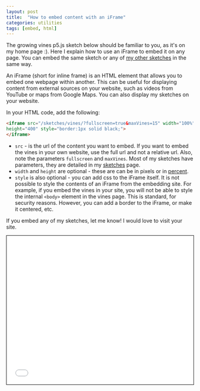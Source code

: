 ```yaml
---
layout: post
title:  "How to embed content with an iFrame"
categories: utilities
tags: [embed, html]
---
```




The growing vines p5.js sketch below should be familiar to you, as it's on my home page :). Here I explain how to use an iFrame to embed it on any page. You can embed the same sketch or any of [my other sketches](/sketches) in the same way.<!--more-->

An iFrame (short for inline frame) is an HTML element that allows you to embed one webpage within another. This can be useful for displaying content from external sources on your website, such as videos from YouTube or maps from Google Maps. You can also display my sketches on your website.

In your HTML code, add the following:

```html
<iframe src="/sketches/vines/?fullscreen=true&maxVines=15" width="100%" 
height="400" style="border:1px solid black;">
</iframe>
```

- `src` - is the url of the content you want to embed. If you want to embed the  vines in your own website, use the full url and not a relative url. Also, note the parameters
`fullscreen` and `maxVines`. Most of my sketches have parameters, they are detailed in my [sketches](/sketches) page. 
- `width` and `height` are optional - these are can be in pixels or in [percent](https://stackoverflow.com/questions/24299990/can-percentage-be-provided-in-iframe-tag-of-html5-tag-for-height-and-width).  
- `style` is also optional - you can add css to the iFrame itself. It is not possible to style the contents of an iFrame from the embedding site. For example, if you embed the vines in your site, you will not be able to style the internal `<body>` element in the vines page. This is standard, for security reasons. However, you can add a border to the iFrame, or make it centered, etc.

If you embed any of my sketches, let me know! I would love to visit your site.

<iframe src="/sketches/vines/?fullscreen=true&maxVines=15" width="100%" height="400" style="border:1px solid black;">
</iframe>
